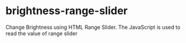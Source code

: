 # brightness-range-slider
Change Brightness using HTML Range Slider. The JavaScript is used to read the value of range slider
